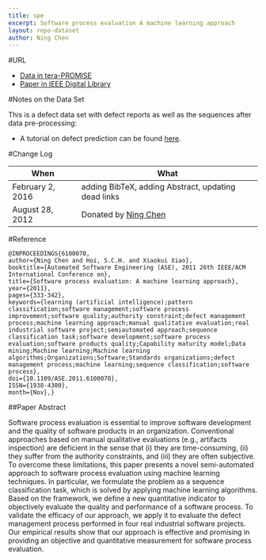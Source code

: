 ```yaml
---
title: spe
excerpt: Software process evaluation A machine learning approach
layout: repo-dataset
author: Ning Chen
---
```



#URL

* [Data in tera-PROMISE](https://terapromise.csc.ncsu.edu:8443/!/#repo/view/head/defect/other-defect/spe)
* [Paper in IEEE Digital Library](http://ieeexplore.ieee.org/xpl/freeabs_all.jsp?arnumber=6100070&abstractAccess=no&userType=inst)

#Notes on the Data Set

This is a defect data set with defect reports as well as the sequences after data pre-processing: <br>
  * A tutorial on defect prediction can be found [here](http://openscience.us/repo/defect/tut.html).


#Change Log

When | What
---- | ----
February 2, 2016 | adding BibTeX, adding Abstract, updating dead links
August 28, 2012 | Donated by [Ning Chen](/repo/people)

#Reference

```
@INPROCEEDINGS{6100070,
author={Ning Chen and Hoi, S.C.H. and Xiaokui Xiao},
booktitle={Automated Software Engineering (ASE), 2011 26th IEEE/ACM International Conference on},
title={Software process evaluation: A machine learning approach},
year={2011},
pages={333-342},
keywords={learning (artificial intelligence);pattern classification;software management;software process improvement;software quality;authority constraint;defect management process;machine learning approach;manual qualitative evaluation;real industrial software project;semiautomated approach;sequence classification task;software development;software process evaluation;software products quality;Capability maturity model;Data mining;Machine learning;Machine learning algorithms;Organizations;Software;Standards organizations;defect management process;machine learning;sequence classification;software process},
doi={10.1109/ASE.2011.6100070},
ISSN={1938-4300},
month={Nov},}
```

##Paper Abstract

Software process evaluation is essential to improve software development and the quality of software products in an organization. Conventional approaches based on manual qualitative evaluations (e.g., artifacts inspection) are deficient in the sense that (i) they are time-consuming, (ii) they suffer from the authority constraints, and (iii) they are often subjective. To overcome these limitations, this paper presents a novel semi-automated approach to software process evaluation using machine learning techniques. In particular, we formulate the problem as a sequence classification task, which is solved by applying machine learning algorithms. Based on the framework, we define a new quantitative indicator to objectively evaluate the quality and performance of a software process. To validate the efficacy of our approach, we apply it to evaluate the defect management process performed in four real industrial software projects. Our empirical results show that our approach is effective and promising in providing an objective and quantitative measurement for software process evaluation.

